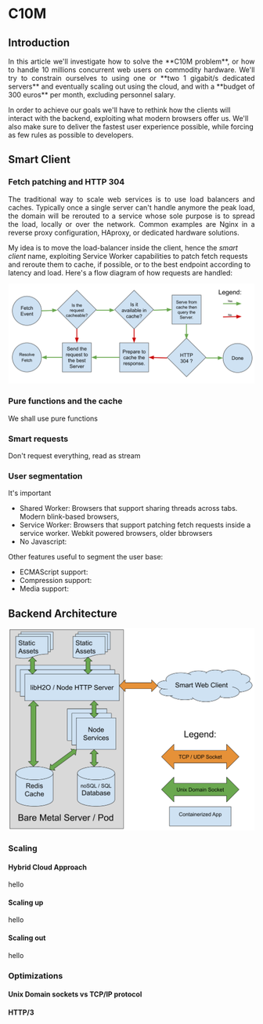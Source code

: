 # C10M
## Introduction
<p align="justify">
In this article we'll investigate how to solve the **C10M problem**, or how to handle 10 millions concurrent web users on commodity hardware. We'll try to constrain ourselves to using one or **two 1 gigabit/s dedicated servers** and eventually scaling out using the cloud, and with a **budget of 300 euros** per month, excluding personnel salary.

In order to achieve our goals we'll have to rethink how the clients will interact with the backend, exploiting what modern browsers offer us. We'll also make sure to deliver the fastest user experience possible, while forcing as few rules as possible to developers.
</p>

## Smart Client
### Fetch patching and HTTP 304
<p align="justify">
The traditional way to scale web services is to use load balancers and caches. Typically once a single server can't handle anymore the peak load, the domain will be rerouted to a service whose sole purpose is to spread the load, locally or over the network. Common examples are Nginx in a reverse proxy configuration, HAproxy, or dedicated hardware solutions.  

My idea is to move the load-balancer inside the client, hence the *smart client* name, exploiting Service Worker capabilities to patch fetch requests and reroute them to cache, if possible, or to the best endpoint according to latency and load. Here's a flow diagram of how requests are handled:  
 
![Flow diagram of a fetch event](https://raw.githubusercontent.com/alberto-esposito/C10M/master/assets/fetch_flow.svg)
</p> 

### Pure functions and the cache
We shall use pure functions

### Smart requests
Don't request everything, read as stream
### User segmentation

It's important 

 - Shared Worker:  Browsers that support sharing threads across tabs. Modern blink-based browsers, 
 - Service Worker: Browsers that support patching fetch requests inside a service worker.  Webkit powered browsers, older bbrowsers 
 - No Javascript:
 
 Other features useful to segment the user base:
 
 - ECMAScript support:
 - Compression support:
 - Media support:


## Backend Architecture
![Server Layout](https://raw.githubusercontent.com/alberto-esposito/C10M/master/assets/server.svg)
### Scaling
#### Hybrid Cloud Approach
hello
#### Scaling up
hello
#### Scaling out
hello
### Optimizations
#### Unix Domain sockets vs TCP/IP protocol
#### HTTP/3
<!--stackedit_data:
eyJoaXN0b3J5IjpbMjUyMDQ1NDc5LDE0OTg5MjE2OTAsLTg0MD
c5NTI4NywxNjIwNzExNDc1LC0xMTg3NDExNjAxLC0zMzk4MzUz
MjUsLTIxMTA5NzAyMSw5MTcwOTgxMjMsLTYxMjEyNTk1LC0yMT
E4NTYzNjE4LC0xMjg1OTA2MDEwLC02MzgyMTY5MjUsLTIwMjMx
MzUyMiwtMTA3NDY1ODM1OSwtNDMwNzEwMDA2LDU5NjkyNDM2XX
0=
-->